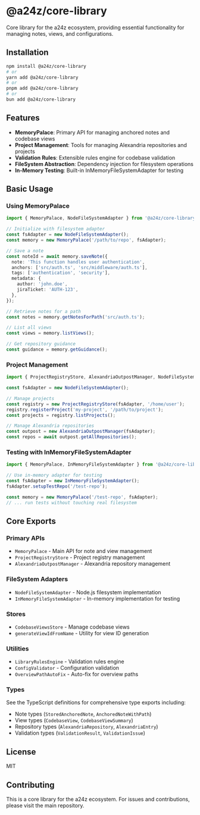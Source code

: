 # @a24z/core-library

Core library for the a24z ecosystem, providing essential functionality for managing notes, views, and configurations.

## Installation

```bash
npm install @a24z/core-library
# or
yarn add @a24z/core-library
# or
pnpm add @a24z/core-library
# or
bun add @a24z/core-library
```

## Features

- **MemoryPalace**: Primary API for managing anchored notes and codebase views
- **Project Management**: Tools for managing Alexandria repositories and projects
- **Validation Rules**: Extensible rules engine for codebase validation
- **FileSystem Abstraction**: Dependency injection for filesystem operations
- **In-Memory Testing**: Built-in InMemoryFileSystemAdapter for testing

## Basic Usage

### Using MemoryPalace

```typescript
import { MemoryPalace, NodeFileSystemAdapter } from '@a24z/core-library';

// Initialize with filesystem adapter
const fsAdapter = new NodeFileSystemAdapter();
const memory = new MemoryPalace('/path/to/repo', fsAdapter);

// Save a note
const noteId = await memory.saveNote({
  note: 'This function handles user authentication',
  anchors: ['src/auth.ts', 'src/middleware/auth.ts'],
  tags: ['authentication', 'security'],
  metadata: {
    author: 'john.doe',
    jiraTicket: 'AUTH-123',
  },
});

// Retrieve notes for a path
const notes = memory.getNotesForPath('src/auth.ts');

// List all views
const views = memory.listViews();

// Get repository guidance
const guidance = memory.getGuidance();
```

### Project Management

```typescript
import { ProjectRegistryStore, AlexandriaOutpostManager, NodeFileSystemAdapter } from '@a24z/core-library';

const fsAdapter = new NodeFileSystemAdapter();

// Manage projects
const registry = new ProjectRegistryStore(fsAdapter, '/home/user');
registry.registerProject('my-project', '/path/to/project');
const projects = registry.listProjects();

// Manage Alexandria repositories
const outpost = new AlexandriaOutpostManager(fsAdapter);
const repos = await outpost.getAllRepositories();
```

### Testing with InMemoryFileSystemAdapter

```typescript
import { MemoryPalace, InMemoryFileSystemAdapter } from '@a24z/core-library';

// Use in-memory adapter for testing
const fsAdapter = new InMemoryFileSystemAdapter();
fsAdapter.setupTestRepo('/test-repo');

const memory = new MemoryPalace('/test-repo', fsAdapter);
// ... run tests without touching real filesystem
```

## Core Exports

### Primary APIs
- `MemoryPalace` - Main API for note and view management
- `ProjectRegistryStore` - Project registry management
- `AlexandriaOutpostManager` - Alexandria repository management

### FileSystem Adapters
- `NodeFileSystemAdapter` - Node.js filesystem implementation
- `InMemoryFileSystemAdapter` - In-memory implementation for testing

### Stores
- `CodebaseViewsStore` - Manage codebase views
- `generateViewIdFromName` - Utility for view ID generation

### Utilities
- `LibraryRulesEngine` - Validation rules engine
- `ConfigValidator` - Configuration validation
- `OverviewPathAutoFix` - Auto-fix for overview paths

### Types
See the TypeScript definitions for comprehensive type exports including:
- Note types (`StoredAnchoredNote`, `AnchoredNoteWithPath`)
- View types (`CodebaseView`, `CodebaseViewSummary`)
- Repository types (`AlexandriaRepository`, `AlexandriaEntry`)
- Validation types (`ValidationResult`, `ValidationIssue`)

## License

MIT

## Contributing

This is a core library for the a24z ecosystem. For issues and contributions, please visit the main repository.